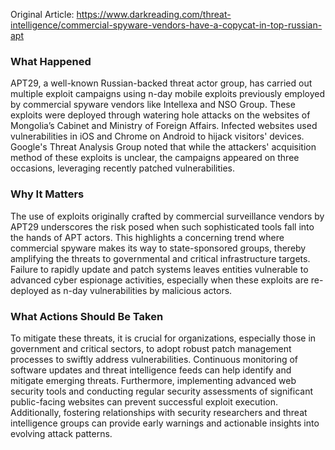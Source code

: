 Original Article: https://www.darkreading.com/threat-intelligence/commercial-spyware-vendors-have-a-copycat-in-top-russian-apt

### What Happened

APT29, a well-known Russian-backed threat actor group, has carried out multiple exploit campaigns using n-day mobile exploits previously employed by commercial spyware vendors like Intellexa and NSO Group. These exploits were deployed through watering hole attacks on the websites of Mongolia’s Cabinet and Ministry of Foreign Affairs. Infected websites used vulnerabilities in iOS and Chrome on Android to hijack visitors' devices. Google's Threat Analysis Group noted that while the attackers' acquisition method of these exploits is unclear, the campaigns appeared on three occasions, leveraging recently patched vulnerabilities.

### Why It Matters

The use of exploits originally crafted by commercial surveillance vendors by APT29 underscores the risk posed when such sophisticated tools fall into the hands of APT actors. This highlights a concerning trend where commercial spyware makes its way to state-sponsored groups, thereby amplifying the threats to governmental and critical infrastructure targets. Failure to rapidly update and patch systems leaves entities vulnerable to advanced cyber espionage activities, especially when these exploits are re-deployed as n-day vulnerabilities by malicious actors.

### What Actions Should Be Taken

To mitigate these threats, it is crucial for organizations, especially those in government and critical sectors, to adopt robust patch management processes to swiftly address vulnerabilities. Continuous monitoring of software updates and threat intelligence feeds can help identify and mitigate emerging threats. Furthermore, implementing advanced web security tools and conducting regular security assessments of significant public-facing websites can prevent successful exploit execution. Additionally, fostering relationships with security researchers and threat intelligence groups can provide early warnings and actionable insights into evolving attack patterns.